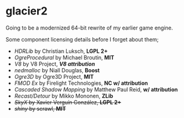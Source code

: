 glacier2
========

Going to be a modernized 64-bit rewrite of my earlier game engine.  

Some component licensing details before I forget about them;
* *HDRLib* by Christian Luksch, **LGPL 2+**
* *OgreProcedural* by Michael Broutin, **MIT**
* *V8* by V8 Project, ***V8 attribution***
* *nedmalloc* by Niall Douglas, **Boost**
* *Ogre3D* by Ogre3D Project, **MIT**
* *FMOD Ex* by Firelight Technologies, **NC w/ attribution**
* *Cascaded Shadow Mapping* by Matthew Paul Reid, **w/ attribution**
* *Recast/Detour* by Mikko Mononen, **ZLib**
* ~~*SkyX* by Xavier Verguín González, **LGPL 2+**~~
* ~~*shiny* by scrawl, **MIT**~~